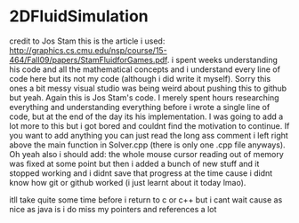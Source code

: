 # 2DFluidSimulation
credit to Jos Stam this is the article i used: http://graphics.cs.cmu.edu/nsp/course/15-464/Fall09/papers/StamFluidforGames.pdf. i spent weeks understanding his code and all the mathematical concepts and i understand every line of code here but its not my code (although i did write it myself).
Sorry this ones a bit messy visual studio was being weird about pushing this to github but yeah.
Again this is Jos Stam's code. I merely spent hours researching everything and understanding everything before i wrote a single line of code, but at the end of the day its his implementation.
I was going to add a lot more to this but i got bored and couldnt find the motivation to continue.
If you want to add anything you can just read the long ass comment i left right above the main function in Solver.cpp (there is only one .cpp file anyways).
Oh yeah also i should add: the whole mouse cursor reading out of memory was fixed at some point but then i added a bunch of new stuff and it stopped working and i didnt save that progress at the time cause i didnt know how git or github worked (i just learnt about it today lmao).

itll take quite some time before i return to c or c++ but i cant wait cause as nice as java is i do miss my pointers and references a lot
